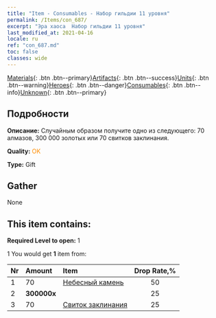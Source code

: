 ```yaml
---
title: "Item - Consumables - Набор гильдии 11 уровня"
permalink: /Items/con_687/
excerpt: "Эра хаоса  Набор гильдии 11 уровня"
last_modified_at: 2021-04-16
locale: ru
ref: "con_687.md"
toc: false
classes: wide
---
```

 [Materials](/ru/Items/){: .btn .btn--primary}[Artifacts](/ru/Items/Artifacts/){: .btn .btn--success}[Units](/ru/Items/Units/){: .btn .btn--warning}[Heroes](/ru/Items/Heroes/){: .btn .btn--danger}[Consumables](/ru/Items/Consumables/){: .btn .btn--info}[Unknown](/ru/Items/Unknown/){: .btn .btn--primary}

## Подробности
 **Описание:** Случайным образом получите одно из следующего: 70 алмазов, 300 000 золотых или 70 свитков заклинания.

 **Quality:** <span style="color: #FF8C00">OK</span>

 **Type:** Gift

## Gather

  None

## This item contains:

 **Required Level to open:** 1

 1 You would get **1** item  from:

  | Nr | Amount |     Item    | Drop Rate,% |
  |:---|:-------|:------------|:---------:|
  | 1 | 70 | [Небесный камень](/ru/Items/art_188/) | 50 | 
  | 2 |  **300000x** | <i class="fas fa-coins"/> | 25 | 
  | 3 | 70 | [Свиток заклинания](/ru/Items/con_694/) | 25 | 
